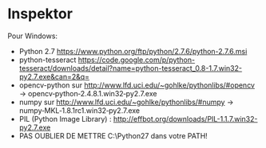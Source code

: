 Inspektor
=========

Pour Windows:
 - Python 2.7 https://www.python.org/ftp/python/2.7.6/python-2.7.6.msi
 - python-tesseract https://code.google.com/p/python-tesseract/downloads/detail?name=python-tesseract_0.8-1.7.win32-py2.7.exe&can=2&q=
 - opencv-python sur http://www.lfd.uci.edu/~gohlke/pythonlibs/#opencv -> opencv‑python‑2.4.8.1.win32‑py2.7.exe
 - numpy sur http://www.lfd.uci.edu/~gohlke/pythonlibs/#numpy -> numpy‑MKL‑1.8.1rc1.win32‑py2.7.exe
 - PIL (Python Image Library) : http://effbot.org/downloads/PIL-1.1.7.win32-py2.7.exe 
 - PAS OUBLIER DE METTRE C:\Python27 dans votre PATH!
